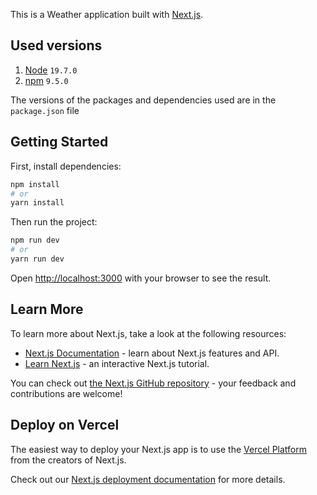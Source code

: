 This is a Weather application built with [Next.js](https://nextjs.org/).

## Used versions
1. [Node](https://nodejs.org/es) `19.7.0`
2. [npm](https://www.npmjs.com/) `9.5.0`

The versions of the packages and dependencies used are in the `package.json` file

## Getting Started

First, install dependencies:

```bash
npm install
# or
yarn install
```

Then run the project: 
```bash
npm run dev
# or
yarn run dev
```

Open [http://localhost:3000](http://localhost:3000) with your browser to see the result.

## Learn More

To learn more about Next.js, take a look at the following resources:

- [Next.js Documentation](https://nextjs.org/docs) - learn about Next.js features and API.
- [Learn Next.js](https://nextjs.org/learn) - an interactive Next.js tutorial.

You can check out [the Next.js GitHub repository](https://github.com/vercel/next.js/) - your feedback and contributions are welcome!

## Deploy on Vercel

The easiest way to deploy your Next.js app is to use the [Vercel Platform](https://vercel.com/new?utm_medium=default-template&filter=next.js&utm_source=create-next-app&utm_campaign=create-next-app-readme) from the creators of Next.js.

Check out our [Next.js deployment documentation](https://nextjs.org/docs/deployment) for more details.
